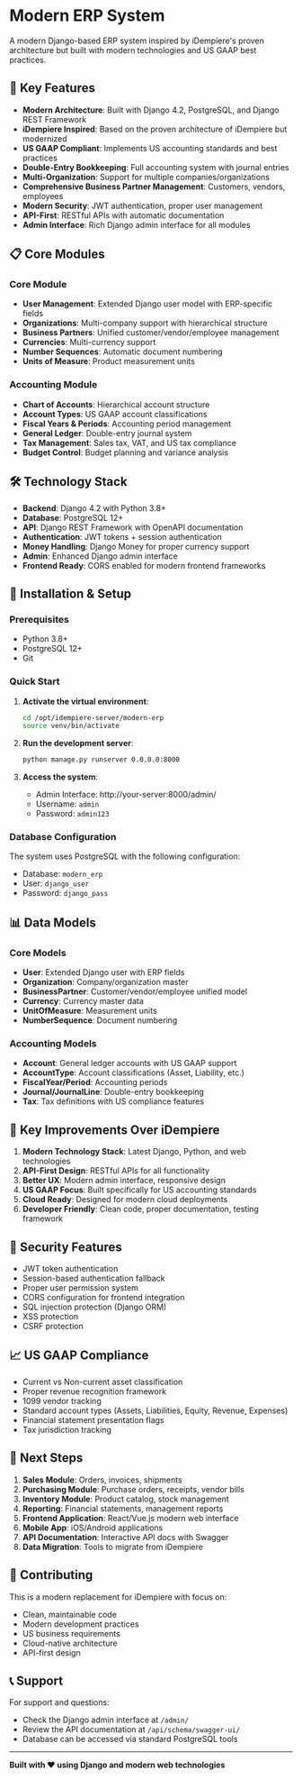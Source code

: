# Modern ERP System

A modern Django-based ERP system inspired by iDempiere's proven architecture but built with modern technologies and US GAAP best practices.

## 🚀 Key Features

- **Modern Architecture**: Built with Django 4.2, PostgreSQL, and Django REST Framework
- **iDempiere Inspired**: Based on the proven architecture of iDempiere but modernized
- **US GAAP Compliant**: Implements US accounting standards and best practices
- **Double-Entry Bookkeeping**: Full accounting system with journal entries
- **Multi-Organization**: Support for multiple companies/organizations
- **Comprehensive Business Partner Management**: Customers, vendors, employees
- **Modern Security**: JWT authentication, proper user management
- **API-First**: RESTful APIs with automatic documentation
- **Admin Interface**: Rich Django admin interface for all modules

## 📋 Core Modules

### Core Module
- **User Management**: Extended Django user model with ERP-specific fields
- **Organizations**: Multi-company support with hierarchical structure
- **Business Partners**: Unified customer/vendor/employee management
- **Currencies**: Multi-currency support
- **Number Sequences**: Automatic document numbering
- **Units of Measure**: Product measurement units

### Accounting Module
- **Chart of Accounts**: Hierarchical account structure
- **Account Types**: US GAAP account classifications
- **Fiscal Years & Periods**: Accounting period management
- **General Ledger**: Double-entry journal system
- **Tax Management**: Sales tax, VAT, and US tax compliance
- **Budget Control**: Budget planning and variance analysis

## 🛠 Technology Stack

- **Backend**: Django 4.2 with Python 3.8+
- **Database**: PostgreSQL 12+
- **API**: Django REST Framework with OpenAPI documentation
- **Authentication**: JWT tokens + session authentication
- **Money Handling**: Django Money for proper currency support
- **Admin**: Enhanced Django admin interface
- **Frontend Ready**: CORS enabled for modern frontend frameworks

## 🔧 Installation & Setup

### Prerequisites
- Python 3.8+
- PostgreSQL 12+
- Git

### Quick Start

1. **Activate the virtual environment**:
   ```bash
   cd /opt/idempiere-server/modern-erp
   source venv/bin/activate
   ```

2. **Run the development server**:
   ```bash
   python manage.py runserver 0.0.0.0:8000
   ```

3. **Access the system**:
   - Admin Interface: http://your-server:8000/admin/
   - Username: `admin`
   - Password: `admin123`

### Database Configuration

The system uses PostgreSQL with the following configuration:
- Database: `modern_erp`
- User: `django_user`
- Password: `django_pass`

## 📊 Data Models

### Core Models
- **User**: Extended Django user with ERP fields
- **Organization**: Company/organization master
- **BusinessPartner**: Customer/vendor/employee unified model
- **Currency**: Currency master data
- **UnitOfMeasure**: Measurement units
- **NumberSequence**: Document numbering

### Accounting Models
- **Account**: General ledger accounts with US GAAP support
- **AccountType**: Account classifications (Asset, Liability, etc.)
- **FiscalYear/Period**: Accounting periods
- **Journal/JournalLine**: Double-entry bookkeeping
- **Tax**: Tax definitions with US compliance features

## 🎯 Key Improvements Over iDempiere

1. **Modern Technology Stack**: Latest Django, Python, and web technologies
2. **API-First Design**: RESTful APIs for all functionality
3. **Better UX**: Modern admin interface, responsive design
4. **US GAAP Focus**: Built specifically for US accounting standards
5. **Cloud Ready**: Designed for modern cloud deployments
6. **Developer Friendly**: Clean code, proper documentation, testing framework

## 🔐 Security Features

- JWT token authentication
- Session-based authentication fallback
- Proper user permission system
- CORS configuration for frontend integration
- SQL injection protection (Django ORM)
- XSS protection
- CSRF protection

## 📈 US GAAP Compliance

- Current vs Non-current asset classification
- Proper revenue recognition framework
- 1099 vendor tracking
- Standard account types (Assets, Liabilities, Equity, Revenue, Expenses)
- Financial statement presentation flags
- Tax jurisdiction tracking

## 🚀 Next Steps

1. **Sales Module**: Orders, invoices, shipments
2. **Purchasing Module**: Purchase orders, receipts, vendor bills
3. **Inventory Module**: Product catalog, stock management
4. **Reporting**: Financial statements, management reports
5. **Frontend Application**: React/Vue.js modern web interface
6. **Mobile App**: iOS/Android applications
7. **API Documentation**: Interactive API docs with Swagger
8. **Data Migration**: Tools to migrate from iDempiere

## 🤝 Contributing

This is a modern replacement for iDempiere with focus on:
- Clean, maintainable code
- Modern development practices
- US business requirements
- Cloud-native architecture
- API-first design

## 📞 Support

For support and questions:
- Check the Django admin interface at `/admin/`
- Review the API documentation at `/api/schema/swagger-ui/`
- Database can be accessed via standard PostgreSQL tools

---

**Built with ❤️ using Django and modern web technologies**